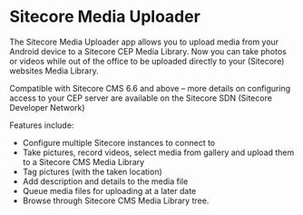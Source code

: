 # Sitecore Media Uploader

The Sitecore Media Uploader app allows you to upload media from your Android device to a Sitecore CEP Media Library.
Now you can take photos or videos while out of the office to be uploaded directly to your (Sitecore) websites Media Library.

Compatible with Sitecore CMS 6.6 and above – more details on configuring access to your CEP server are available on the Sitecore SDN (Sitecore Developer Network)

Features include:

- Configure multiple Sitecore instances to connect to
- Take pictures, record videos, select media from gallery and upload them to a Sitecore CMS Media Library
- Tag pictures (with the taken location)
- Add description and details to the media file
- Queue media files for uploading at a later date
- Browse through Sitecore CMS Media Library tree.
